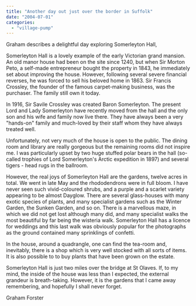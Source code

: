 ```yaml
---
title: "Another day out just over the border in Suffolk"
date: "2004-07-01"
categories: 
  - "village-pump"
---
```


Graham describes a delightful day exploring Somerleyton Hall,

Somerleyton Hall is a lovely example of the early Victorian grand mansion. An old manor house had been on the site since 1240, but when Sir Morton Peto, a self-made entrepreneur bought the property in 1843, he immediately set about improving the house. However, following several severe financial reverses, he was forced to sell his beloved home in 1863. Sir Francis Crossley, the founder of the famous carpet-making business, was the purchaser. The family still own it today.

In 1916, Sir Savile Crossley was created Baron Somerleyton. The present Lord and Lady Somerleyton have recently moved from the hall and the only son and his wife and family now live there. They have always been a very "hands-on" family and much-loved by their staff whom they have always treated well.

Unfortunately, not very much of the house is open to the public. The dining room and library are really gorgeous but the remaining rooms did not inspire me. I was particularly upset by two huge stuffed polar bears in the hall (so-called trophies of Lord Somerleyton's Arctic expedition in 1897) and several tigers - head rugs in the ballroom.

However, the real joys of Somerleyton Hall are the gardens, twelve acres in total. We went in late May and the rhododendrons were in full bloom. I have never seen such vivid-coloured shrubs, and a purple and a scarlet variety appearing to be almost Dayglow. There are several glass-houses with many exotic species of plants, and many specialist gardens such as the Winter Garden, the Sunken Garden, and so on. There is a marvellous maze, in which we did not get lost although many did, and many specialist walks the most beautiful by far being the wisteria walk. Somerleyton Hall has a licence for weddings and this last walk was obviously popular for the photographs as the ground contained many sprinklings of confetti.

In the house, around a quadrangle, one can find the tea-room and, inevitably, there is a shop which is very well stocked with all sorts of items. It is also possible to to buy plants that have been grown on the estate.

Somerleyton Hall is just two miles over the bridge at St Olaves. If, to my mind, the inside of the house was less than I expected, the external grandeur is breath-taking. However, it is the gardens that I came away remembering, and hopefully I shall never forget.

Graham Forster
